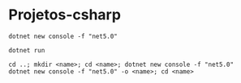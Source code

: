 # Projetos-csharp

```
dotnet new console -f "net5.0"
```
```
dotnet run
```

```
cd ..; mkdir <name>; cd <name>; dotnet new console -f "net5.0"
dotnet new console -f "net5.0" -o <name>; cd <name>
```